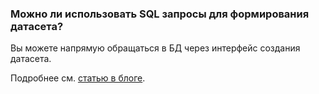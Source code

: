 ### Можно ли использовать SQL запросы для формирования датасета?

Вы можете напрямую обращаться в БД через интерфейс создания датасета.


Подробнее см. [статью в блоге](/blog/posts/2021/02/datalens-digest#sql).
